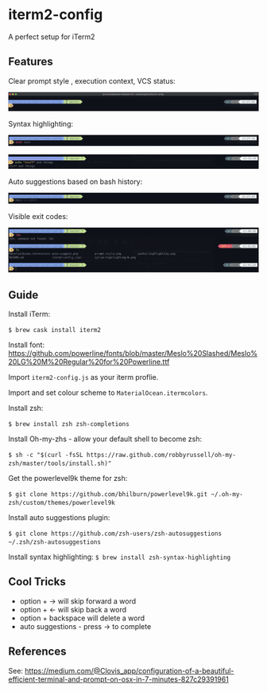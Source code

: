 # iterm2-config
A perfect setup for iTerm2

## Features
Clear prompt style , execution context, VCS status:

![prompt style](prompt-style.png)

Syntax highlighting:

![syntax highlighting](syntax-highlighting.png)

![syntax highlighting b](syntax-highlighting-b.png)

Auto suggestions based on bash history:

![auto suggest](auto-suggest.png)

Visible exit codes:

![exit codes](exit-codes.png)

## Guide
Install iTerm:

`$ brew cask install iterm2`

Install font:
https://github.com/powerline/fonts/blob/master/Meslo%20Slashed/Meslo%20LG%20M%20Regular%20for%20Powerline.ttf

Import `iterm2-config.js` as your iterm proflie.

Import and set colour scheme to `MaterialOcean.itermcolors`.

Install zsh:

`$ brew install zsh zsh-completions`

Install Oh-my-zhs - allow your default shell to become zsh:

`$ sh -c "$(curl -fsSL https://raw.github.com/robbyrussell/oh-my-zsh/master/tools/install.sh)"`

Get the powerlevel9k theme for zsh:

`$ git clone https://github.com/bhilburn/powerlevel9k.git ~/.oh-my-zsh/custom/themes/powerlevel9k`

Install auto suggestions plugin:

`$ git clone https://github.com/zsh-users/zsh-autosuggestions ~/.zsh/zsh-autosuggestions`

Install syntax highlighting:
`$ brew install zsh-syntax-highlighting`

## Cool Tricks
* option + -> will skip forward a word
* option + <- will skip back a word
* option + backspace will delete a word
* auto suggestions - press -> to complete

## References
See: https://medium.com/@Clovis_app/configuration-of-a-beautiful-efficient-terminal-and-prompt-on-osx-in-7-minutes-827c29391961